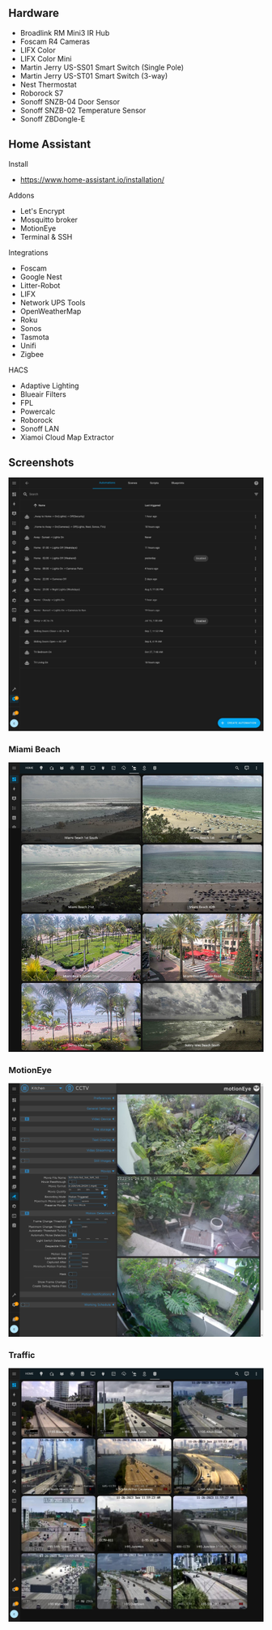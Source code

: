 ## Hardware

* Broadlink RM Mini3 IR Hub
* Foscam R4 Cameras
* LIFX Color
* LIFX Color Mini
* Martin Jerry US-SS01 Smart Switch (Single Pole)
* Martin Jerry US-ST01 Smart Switch (3-way)
* Nest Thermostat
* Roborock S7
* Sonoff SNZB-04 Door Sensor
* Sonoff SNZB-02 Temperature Sensor
* Sonoff ZBDongle-E

## Home Assistant

Install
* https://www.home-assistant.io/installation/

Addons
* Let's Encrypt
* Mosquitto broker
* MotionEye
* Terminal & SSH

Integrations
* Foscam
* Google Nest
* Litter-Robot
* LIFX
* Network UPS Tools
* OpenWeatherMap
* Roku
* Sonos
* Tasmota
* Unifi
* Zigbee

HACS
* Adaptive Lighting
* Blueair Filters
* FPL
* Powercalc
* Roborock
* Sonoff LAN
* Xiamoi Cloud Map Extractor

## Screenshots

![Alt text](/screenshots/automations.jpg?raw=true "Automations")

### Miami Beach
![Alt text](/screenshots/beach.jpg?raw=true "Miami Beach")

### MotionEye
![Alt text](/screenshots/motioneye.jpg?raw=true "MotionEye")

### Traffic
![Alt text](/screenshots/traffic.jpg?raw=true "Traffic")
